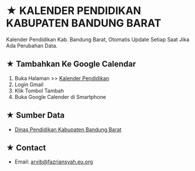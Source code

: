 # ★ KALENDER PENDIDIKAN KABUPATEN BANDUNG BARAT
Kalender Pendidikan Kab. Bandung Barat, Otomatis Update Setiap Saat Jika Ada Perubahan Data.

## ★ Tambahkan Ke Google Calendar

1. Buka Halaman >> [Kalender Pendidikan](https://arv-fazriansyah.github.io/kaldik-bandung-barat/)
2. Login Gmail
3. Klik Tombol Tambah
4. Buka Google Calender di Smartphone

## ★ Sumber Data

- [Dinas Pendidikan Kabupaten Bandung Barat](https://disdikkbb.org/)

## ★ Contact

- Email: [arvib@fazriansyah.eu.org](arvib@fazriansyah.eu.org)

